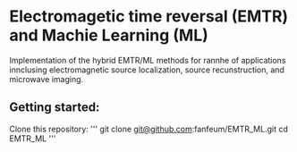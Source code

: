 # Electromagetic time reversal (EMTR) and Machie Learning (ML)
Implementation of the hybrid EMTR/ML methods for rannhe of applications innclusing electromagnetic source localization, source recunstruction, and microwave imaging. 

## Getting started:

Clone this repository:
'''
git clone git@github.com:fanfeum/EMTR_ML.git
cd EMTR_ML
'''
